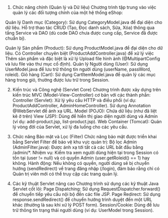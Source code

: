 1. Chức năng chính (Quản lý và Dữ liệu)
Chương trình tập trung vào việc quản lý các đối tượng chính của một hệ thống eShop:

Quản lý Danh mục (Category):
Sử dụng CategoryModel.java để đại diện cho dữ liệu.
Hỗ trợ thao tác CRUD (Tạo, Đọc danh sách, Sửa, Xóa) thông qua tầng Service và DAO (dù code DAO chưa được cung cấp, Service đã được chuẩn bị).

Quản lý Sản phẩm (Product):
Sử dụng ProductModel.java để đại diện cho dữ liệu.
Có Controller chuyên biệt (ProductAddController.java) để xử lý việc Thêm sản phẩm và đặc biệt là xử lý Upload file hình ảnh (@MultipartConfig và lưu file vào thư mục cố định).
Quản lý Người dùng (User):
Sử dụng UserModel.java để lưu trữ thông tin người dùng (userName, passWord, roleid).
Giỏ hàng (Cart):
Sử dụng CartItemModel.java để quản lý các mục hàng trong giỏ, thường được lưu trữ trong Session.

2. Kiến trúc và Công nghệ (Servlet Core)
Chương trình được xây dựng trên kiến trúc MVC (Model-View-Controller) cơ bản với các thành phần:
Controller (Servlet): Xử lý yêu cầu HTTP và điều phối (ví dụ: ProductAddController, AdminHomeController).
Sử dụng Annotation @WebServlet để ánh xạ URL.
Model (POJO): Chứa dữ liệu (như đã liệt kê ở trên)
View (JSP): Dùng để hiển thị giao diện người dùng và Admin (ví dụ: add-product.jsp, list-product.jsp).
Web Container (Tomcat): Quản lý vòng đời của Servlet, xử lý đa luồng cho các yêu cầu.

3. Chức năng Bảo mật và Lọc (Filter)
Chức năng bảo mật được triển khai bằng Servlet Filter để bảo vệ khu vực quản trị:
Bộ lọc Admin (AdminFilter.java):
Được ánh xạ tới tất cả các URL bắt đầu bằng /admin/*.
Nhiệm vụ: Kiểm tra xem người dùng hiện tại trong Session có tồn tại (user != null) và có quyền Admin (user.getRoleid() == 1) hay không.
Hành động: Nếu không có quyền, người dùng sẽ bị chuyển hướng (sendRedirect) về trang đăng nhập (/login), đảm bảo rằng chỉ có Quản trị viên mới có thể truy cập các trang quản lý.

4. Các kỹ thuật Servlet nâng cao
Chương trình sử dụng các kỹ thuật Java Servlet cốt lõi:
Page Dispatching: Sử dụng RequestDispatcher.forward() để chuyển tiếp yêu cầu nội bộ đến các file JSP.
Page Redirect: Sử dụng response.sendRedirect() để chuyển hướng trình duyệt đến một URL khác (thường là sau khi xử lý POST form).
Session/Cookie: Dùng để lưu trữ thông tin trạng thái người dùng (ví dụ: UserModel trong Session).
